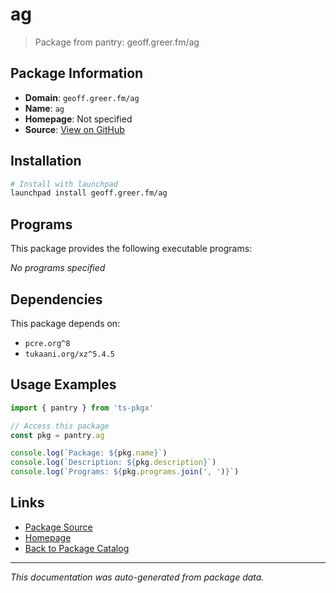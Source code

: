 # ag

> Package from pantry: geoff.greer.fm/ag

## Package Information

- **Domain**: `geoff.greer.fm/ag`
- **Name**: `ag`
- **Homepage**: Not specified
- **Source**: [View on GitHub](https://github.com/pkgxdev/pantry/tree/main/projects/geoff.greer.fm/ag/package.yml)

## Installation

```bash
# Install with launchpad
launchpad install geoff.greer.fm/ag
```

## Programs

This package provides the following executable programs:

*No programs specified*

## Dependencies

This package depends on:

- `pcre.org^8`
- `tukaani.org/xz^5.4.5`

## Usage Examples

```typescript
import { pantry } from 'ts-pkgx'

// Access this package
const pkg = pantry.ag

console.log(`Package: ${pkg.name}`)
console.log(`Description: ${pkg.description}`)
console.log(`Programs: ${pkg.programs.join(', ')}`)
```

## Links

- [Package Source](https://github.com/pkgxdev/pantry/tree/main/projects/geoff.greer.fm/ag/package.yml)
- [Homepage](#)
- [Back to Package Catalog](../../../package-catalog.md)

---

*This documentation was auto-generated from package data.*
